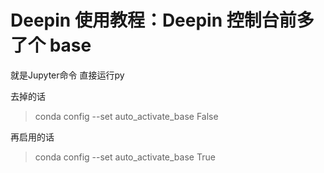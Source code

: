 # Deepin 使用教程：Deepin 控制台前多了个 base

就是Jupyter命令   直接运行py


去掉的话

> conda config --set auto_activate_base False

再启用的话

> conda config --set auto_activate_base True
